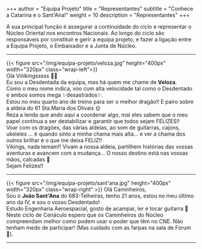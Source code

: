 +++
author = "Equipa Projeto"
title = "Representantes"
subtitle = "Conhece a Catarina e o Sant'Ana!"
weight = 10
description = "Representantes"
+++

A sua principal função é assegurar a continuidade do ciclo e representar o Núcleo Oriental nos encontros Nacionais.
Ao longo do ciclo são responsáveis por constituir e gerir a equipa projeto, e fazer a ligação entre a Equipa Projeto, o Embaixador e a Junta de Núcleo.

---
<!--more-->

{{< figure src="/img/equipa-projeto/veloza.jpg" height="400px" width="320px" class="wrap-left">}}
​  
​
Olá Viiiikingsssss 🤘🏼 \
Eu sou a Desdentada da equipa, mas há quem me chame de **Veloza**. \
Como o meu nome indica, voo com alta velocidade tal como o Desdentado e ambos somos mega ✨desastrados✨. \
Estou no meu quarto ano de treino para ser o melhor dragão!! E pairo sobre a aldeia do 61 Sta.Maria dos Olivais 🌞 \
Reza a lenda que ando aqui a coordenar algo, mal eles sabem que o meu papel continua a ser destabilizar e garantir que todos sejam FELIZES!! \
Voar com os dragões, das várias aldeias, ao som de guitarras, cajons, ukeleles … é quando sinto a minha chama mais alta… e ver a chama dos outros brilhar é o que me deixa FELIZ!! \
Vikings, nada temam!! Vivam a nossa aldeia, partilhem histórias das vossas aventuras e avancem com a mudança… O nosso destino está nas vossas mãos, calcadas 🤭 \
Sejam Felizes!!

---
​{{< figure src="/img/equipa-projeto/sant'ana.jpg" height="400px" width="320px" class="wrap-right" >}}
Olá Caminheiros, \
Sou o **João Sant'Ana** do 683-Telheiras, tenho 21 anos, estou no meu último ano da IV, e sou o vosso Desdentado! \
Estudo Engenharia Aeroespacial, gosto de acampar, ler e tocar guitarra 🤘 \
Neste ciclo de Cenáculo espero que os Caminheiros do Núcleo compreendam melhor como podem usar o poder que têm no CNE. Não tenham medo de participar! (Mas cuidado com as farpas na sala de Fórum👀).


---



